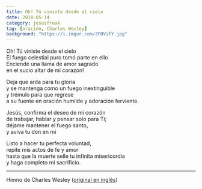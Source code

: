 ```yaml
---
title: Oh! Tú viniste desde el cielo
date: 2018-05-14
category: jesusfreak
tag: [oración, Charles Wesley]
background: "https://i.imgur.com/ZFBVifY.jpg"
---
```


Oh! Tú viniste desde el cielo<br/>
El fuego celestial puro tomó parte en ello<br/>
Enciende una llama de amor sagrado<br/>
en el sucio altar de mi corazón!

Deja que arda para tu gloria<br/>
y se mantenga como un fuego inextinguible<br/>
y trémulo para que regrese<br/>
a su fuente en oración humilde y adoración ferviente.

Jesús, confirma el deseo de mi corazón<br/>
de trabajar, hablar y pensar solo para Ti;<br/>
déjame mantener el fuego santo,<br/>
y aviva tu don en mi

Listo a hacer tu perfecta voluntad,<br/>
repite mis actos de fe y amor<br/>
hasta que la muerte selle tu infinita misericordia<br/>
y haga completo mi sacrificio.

---

Himno de Charles Wesley ([original en inglés](https://hymnary.org/text/o_thou_who_camest_from_above))
